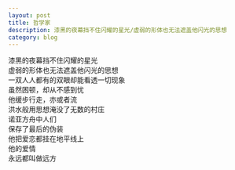 ```yaml
---
layout: post
title: 哲学家
description: 漆黑的夜幕挡不住闪耀的星光/虚弱的形体也无法遮盖他闪光的思想
category: blog
---
```


 漆黑的夜幕挡不住闪耀的星光        
 虚弱的形体也无法遮盖他闪光的思想      
 一双人人都有的双眼却能看透一切现象     
 虽然困顿，却从不感到忧      
 他缓步行走，亦或者流      
 洪水般用思想淹没了无数的村庄     
 诺亚方舟中人们     
 保存了最后的伪装      
 他把爱恋都挂在地平线上      
 他的爱情     
 永远都叫做远方     